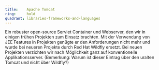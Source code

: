 ```yaml
---
title:    Apache Tomcat  
ring:     hold  
quadrant: libraries-frameworks-and-languages
---
```


Ein robuster open-source Servlet Container und Webserver, den wir in einigen frühen Projekten zum Einsatz brachten. Mit
der Verwendung von JEE Features in Projekten genügte er den Anforderungen nicht mehr und wurde bei neueren Projekte
durch Red Hat Wildfly ersetzt. Bei neuen Projekten verzichten wir nach Möglichkeit ganz auf konventionelle
Applikationsserver. (Bemerkung: Warum ist dieser Eintrag über den uralten Tomcat und nicht über Wildfly?)